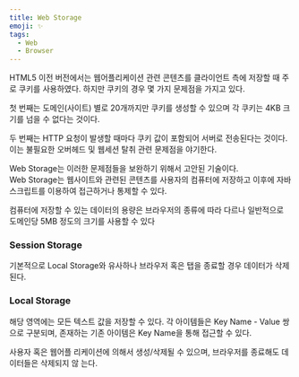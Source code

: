 ```yaml
---
title: Web Storage
emoji: ✨
tags:
  - Web
  - Browser
---
```



HTML5 이전 버전에서는 웹어플리케이션 관련 콘텐츠를 클라이언트 측에 저장할 때 주로 쿠키를 사용하였다. 하지만 쿠키의 경우 몇 가지 문제점을 가지고 있다. 

첫 번째는 도메인(사이트) 별로 20개까지만 쿠키를 생성할 수 있으며 각 쿠키는 4KB 크기를 넘을 수 없다는 것이다. 

두 번째는 HTTP 요청이 발생할 때마다 쿠키 값이 포함되어 서버로 전송된다는 것이다. 이는 불필요한 오버헤드 및 웹세션 탈취 관련 문제점을 야기한다. 

Web Storage는 이러한 문제점들을 보완하기 위해서 고안된 기술이다.  
Web Storage는 웹사이트와 관련된 콘텐츠를 사용자의 컴퓨터에 저장하고 이후에 자바스크립트를 이용하여 접근하거나 통제할 수 있다. 

컴퓨터에 저장할 수 있는 데이터의 용량은 브라우저의 종류에 따라 다르나 일반적으로 도메인당 5MB 정도의 크기를 사용할 수 있다

### Session Storage  
기본적으로 Local Storage와 유사하나 브라우저 혹은 탭을 종료할 경우 데이터가 삭제된다.

### Local Storage  
해당 영역에는 모든 텍스트 값을 저장할 수 있다. 각 아이템들은 Key Name - Value 쌍으로 구분되며, 존재하는 기존 아이템은 Key Name을 통해 접근할 수 있다. 

사용자 혹은 웹어플 리케이션에 의해서 생성/삭제될 수 있으며, 브라우저를 종료해도 데이터들은 삭제되지 않 는다.
